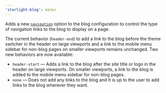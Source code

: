 ```yaml
---
'starlight-blog': minor
---
```


Adds a new [`navigation`](https://starlight-blog-docs.vercel.app/configuration/#navigation) option to the blog configuration to control the type of navigation links to the blog to display on a page.

The current behavior (`header-end`) to add a link to the blog before the theme switcher in the header on large viewports and a link to the mobile menu sidebar for non-blog pages on smaller viewports remains unchanged. Two new behaviors are now available:

- `header-start` — Adds a link to the blog after the site title or logo in the header on large viewports. On smaller viewports, a link to the blog is added to the mobile menu sidebar for non-blog pages.
- `none` — Does not add any links to the blog and it is up to the user to add links to the blog wherever they want.
